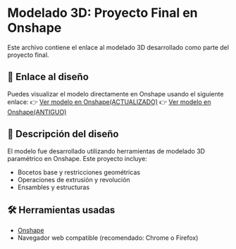 # Modelado 3D: Proyecto Final en Onshape

Este archivo contiene el enlace al modelado 3D desarrollado como parte del proyecto final.

## 🔗 Enlace al diseño

Puedes visualizar el modelo directamente en Onshape usando el siguiente enlace:
👉 [Ver modelo en Onshape(ACTUALIZADO)](https://cad.onshape.com/documents/62a71347bcf43b206f2fa3ce/w/6952c6cc66f60fffa0542bf9/e/4242771c9497698b770d1021?renderMode=0&uiState=6846796fad6c5357d42d262d)
👉 [Ver modelo en Onshape(ANTIGUO)](https://cad.onshape.com/documents/bbaca80455041ad670f176f2/w/d1e89e72632743b5f5e71d92/e/5f38c18834b9a403c60b2e81?renderMode=0&uiState=68387a19b1fe9f013e98b3a6)

## 📌 Descripción del diseño

El modelo fue desarrollado utilizando herramientas de modelado 3D paramétrico en Onshape. Este proyecto incluye:

- Bocetos base y restricciones geométricas
- Operaciones de extrusión y revolución
- Ensambles y estructuras

## 🛠️ Herramientas usadas

- [Onshape](https://www.onshape.com/)
- Navegador web compatible (recomendado: Chrome o Firefox)




